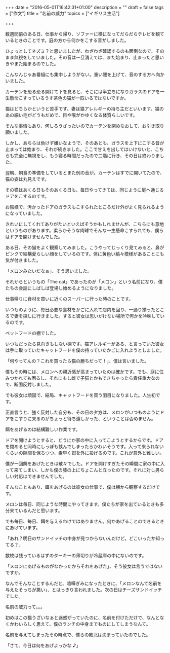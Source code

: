 +++
date = "2016-05-01T16:42:31+01:00"
description = ""
draft = false
tags = ["作文"]
title = "名前の威力"
topics = ["イギリス生活"]

+++

数週間前のある日、仕事から帰り、ソファーに横になってだらだらテレビを観ているときのことです。庭の方から何かをこする音がしました。

ひょっとしてネズミ？と思いましたが、わざわざ確認するのも面倒なので、そのまま無視をしていました。その音は一旦消えては、また始まり、止まったと思いきやまた始まるのでした。

<!--more-->

こんなんじゃあ番組にも集中しようがない。重い腰を上げて、音のする方へ向かいました。

カーテンを恐る恐る開けて下を見ると、そこには半立ちになりガラスのドアを一生懸命こすっているうす茶色の猫が一匹いるではないですか。

猫はどちらかというと苦手です。妻は猫アレルギーの持ち主だといいます。猫のあの細い毛がどうもだめで、目や喉がかゆくなる体質らしいです。

そんな事情もあり、何しろうざったいのでカーテンを閉めなおして、お引き取り願いました。

しかし、あちらは負けず嫌いなようで、そのあとも、ガラスを上下にこする音が止まっては始まり、それが続きました。ここで甘えを出してはいけないと、こちらも完全に無視をし、もう寝る時間だったので二階に行き、その日は終わりました。

翌朝、朝食の準備をしているとまた例の音が。カーテンはすでに開いてたので、猫の姿は丸見えです。

その猫はあくる日もそのあくる日も、毎日やってきては、同じように庭へ通じるドアをこするのです。

お陰様で、汚かったドアのガラスもこすられたところだけ外がよく見られるようになっていました。

きれいにしてくれてありがたいといえばそうかもしれませんが、こちらにも意地というものがあります。柔らかそうな肉球でそんな一生懸命こすられても、僕らはドアを開けませんでした。

ある日、その猫をよく観察してみました。こうやってじっくり見てみると、鼻がピンクで結構愛らしい顔をしているのです。体に黄色い縞々模様があることにも気が付きました。

「メロンみたいだなぁ」、そう思いました。

それからというもの「The cat」であったのが「メロン」という名前になり、僕たちの会話にしばしば登場し始めるようになりました。

仕事帰りに食材を買いに近くのスーパーに行った時のことです。

いつものように、毎日必要な食材をかごに入れて店内を回り、一通り揃ったところで妻を探しに行きました。すると彼女は思いがけない場所で何かを吟味しているのです。

ペットフードの棚でした。

いつもだったら見向きもしない棚です。猫アレルギーがある、と言っていた彼女は手に取っていたキャットフードを僕の持っていたかごに入れようとしました。

「何やってんの？これを買ったら猫の勝ちだって！」、僕は言いました。

僕もその時には、メロンへの親近感が高まっていたのは確かです。でも、庭に住みつかれても困るし、それにもし雌で子猫とかもできちゃったら責任重大なので、断固反対しました。

でも彼女は頑固で、結局、キャットフードを買う羽目になりました。人生初です。

正直言うと、強く反対した自分も、その日の夕方は、メロンがいつものようにドアをこすりに来るのがちょっと待ち遠しかった、ということは否めません。

餌をあげるのは結構難しい作業です。

ドアを開けようとすると、どうにか家の中に入ってこようとするからです。ドアを閉めると同時にしっぽも挟んでしまったらかわいそうです。入って来られないくらいの隙間を保ちつつ、素早く餌を外に投げるのです。これが意外と難しい。

僕が一回餌をあげたときは散々でした。ドアを開けすぎたその瞬間に家の中に入って来てしまい、しかも僕の膝の上にちょこんと立ったのです。それに対し男らしい対応はできませんでした。

そんなこともあり、餌をあげるのは彼女の仕事で、僕は横から観察するだけです。

メロンは毎日、同じような時間にやってきます。僕たちが家を出ているときも多分来ているんだと思います。

でも毎日、毎日、餌を与えるわけではありません。何かあげることのできるときにあげています。

「あれ？明日のサンドイッチの中身が見つからないんだけど。どこいったか知ってる？」

数枚は残っているはずのターキーの薄切りが冷蔵庫の中にないのです。

「メロンにあげるものがなかったからそれをあげた」、そう彼女は言うではないですか。

なんでそんなことするんだと、喧嘩ぎみになったときに、「メロンなんて名前を与えたそっちが悪い」、とはっきり言われました。次の日はチーズサンドイッチでした。

名前の威力って。。。

初めはこの猫うざいなぁと迷惑がっていたのに、名前を付けただけで、なんとなくかわいらしく思えて、僕のランチの中身までものにしてしまうなんて。

名前を与えてしまったその時点で、僕らの敗北は決まっていたのでした。

「さて、今日は何をあげよっかな ♪」